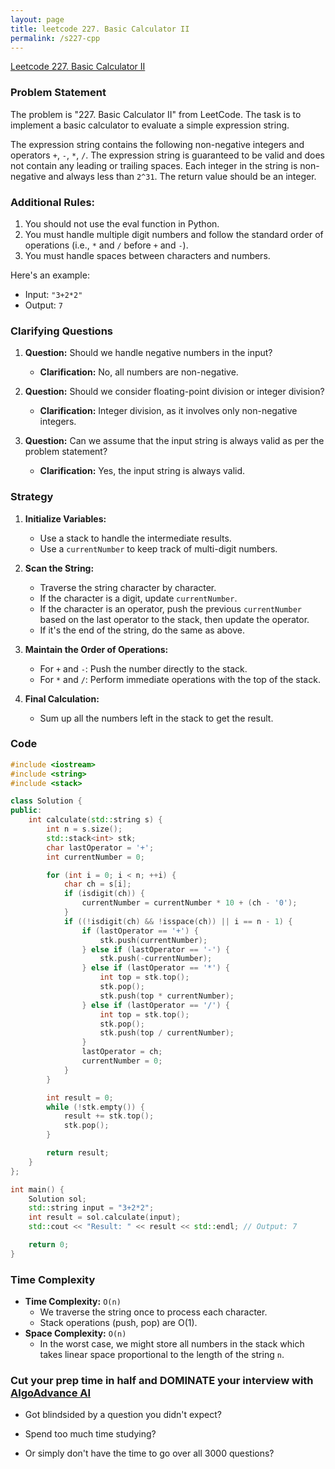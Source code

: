 ```yaml
---
layout: page
title: leetcode 227. Basic Calculator II
permalink: /s227-cpp
---
```

[Leetcode 227. Basic Calculator II](https://algoadvance.github.io/algoadvance/l227)
### Problem Statement

The problem is "227. Basic Calculator II" from LeetCode. The task is to implement a basic calculator to evaluate a simple expression string.

The expression string contains the following non-negative integers and operators `+`, `-`, `*`, `/`. The expression string is guaranteed to be valid and does not contain any leading or trailing spaces. Each integer in the string is non-negative and always less than `2^31`. The return value should be an integer.

### Additional Rules:
1. You should not use the eval function in Python.
2. You must handle multiple digit numbers and follow the standard order of operations (i.e., `*` and `/` before `+` and `-`).
3. You must handle spaces between characters and numbers.

Here's an example:
- Input: `"3+2*2"`
- Output: `7`

### Clarifying Questions

1. **Question:** Should we handle negative numbers in the input?
   - **Clarification:** No, all numbers are non-negative.

2. **Question:** Should we consider floating-point division or integer division?
   - **Clarification:** Integer division, as it involves only non-negative integers.

3. **Question:** Can we assume that the input string is always valid as per the problem statement?
   - **Clarification:** Yes, the input string is always valid.

### Strategy

1. **Initialize Variables:**
   - Use a stack to handle the intermediate results.
   - Use a `currentNumber` to keep track of multi-digit numbers.

2. **Scan the String:**
   - Traverse the string character by character.
   - If the character is a digit, update `currentNumber`.
   - If the character is an operator, push the previous `currentNumber` based on the last operator to the stack, then update the operator.
   - If it's the end of the string, do the same as above.

3. **Maintain the Order of Operations:**
   - For `+` and `-`: Push the number directly to the stack.
   - For `*` and `/`: Perform immediate operations with the top of the stack.

4. **Final Calculation:**
   - Sum up all the numbers left in the stack to get the result.

### Code
```cpp
#include <iostream>
#include <string>
#include <stack>

class Solution {
public:
    int calculate(std::string s) {
        int n = s.size();
        std::stack<int> stk;
        char lastOperator = '+';
        int currentNumber = 0;

        for (int i = 0; i < n; ++i) {
            char ch = s[i];
            if (isdigit(ch)) {
                currentNumber = currentNumber * 10 + (ch - '0');
            }
            if ((!isdigit(ch) && !isspace(ch)) || i == n - 1) {
                if (lastOperator == '+') {
                    stk.push(currentNumber);
                } else if (lastOperator == '-') {
                    stk.push(-currentNumber);
                } else if (lastOperator == '*') {
                    int top = stk.top();
                    stk.pop();
                    stk.push(top * currentNumber);
                } else if (lastOperator == '/') {
                    int top = stk.top();
                    stk.pop();
                    stk.push(top / currentNumber);
                }
                lastOperator = ch;
                currentNumber = 0;
            }
        }

        int result = 0;
        while (!stk.empty()) {
            result += stk.top();
            stk.pop();
        }

        return result;
    }
};

int main() {
    Solution sol;
    std::string input = "3+2*2";
    int result = sol.calculate(input);
    std::cout << "Result: " << result << std::endl; // Output: 7

    return 0;
}
```

### Time Complexity

- **Time Complexity:** `O(n)`
  - We traverse the string once to process each character.
  - Stack operations (push, pop) are O(1).
- **Space Complexity:** `O(n)`
  - In the worst case, we might store all numbers in the stack which takes linear space proportional to the length of the string `n`.


### Cut your prep time in half and DOMINATE your interview with [AlgoAdvance AI](https://algoAdvance.com)

- Got blindsided by a question you didn't expect?

- Spend too much time studying?

- Or simply don't have the time to go over all 3000 questions?

